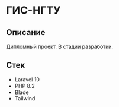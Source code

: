 # ГИС-НГТУ

## Описание
Дипломный проект. В стадии разработки.

## Стек
* Laravel 10 
* PHP 8.2
* Blade
* Tailwind
